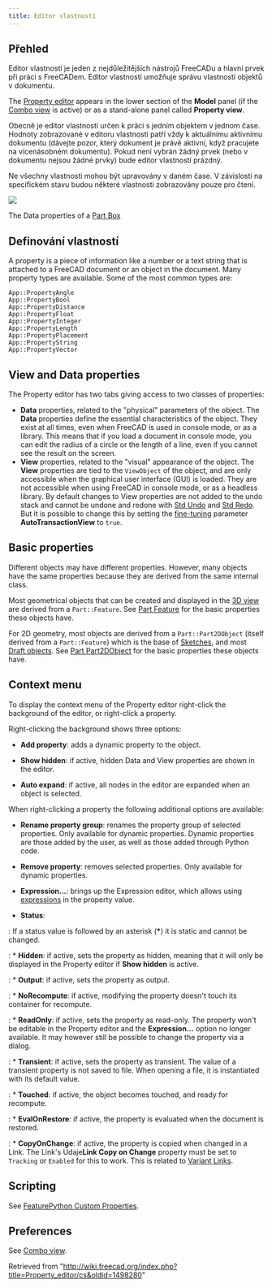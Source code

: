 ```yaml
---
title: Editor vlastností
---
```

## Přehled

Editor vlastností je jeden z nejdůležitějších nástrojů FreeCADu a hlavní prvek při práci s FreeCADem.
Editor vlastností umožňuje správu vlastností objektů v dokumentu.

The [Property editor](/Property_editor "Property editor") appears in the lower section of the **Model** panel (if the [Combo view](/Combo_view "Combo view") is active) or as a stand-alone panel called **Property view**.

Obecně je editor vlastností určen k práci s jedním objektem v jednom čase. Hodnoty zobrazované v editoru vlastností patří vždy k aktuálnímu aktivnímu dokumentu (dávejte pozor, který dokument je právě aktivní, když pracujete na vícenásobném dokumentu). Pokud není vybrán žádný prvek (nebo v dokumentu nejsou žádné prvky) bude editor vlastností prázdný.

Ne všechny vlastnosti mohou být upravovány v daném čase. V závislosti na specifickém stavu budou některé vlastnosti zobrazovány pouze pro čtení.

![](/images/FreeCAD_Property_editor_Data.png)

The Data properties of a [Part Box](/Part_Box "Part Box")

## Definování vlastností

A property is a piece of information like a number or a text string that is attached to a FreeCAD document or an object in the document. Many property types are available. Some of the most common types are:

```
App::PropertyAngle
App::PropertyBool
App::PropertyDistance
App::PropertyFloat
App::PropertyInteger
App::PropertyLength
App::PropertyPlacement
App::PropertyString
App::PropertyVector

```

## View and Data properties

The Property editor has two tabs giving access to two classes of properties:

* **Data** properties, related to the "physical" parameters of the object. The **Data** properties define the essential characteristics of the object. They exist at all times, even when FreeCAD is used in console mode, or as a library. This means that if you load a document in console mode, you can edit the radius of a circle or the length of a line, even if you cannot see the result on the screen.
* **View** properties, related to the "visual" appearance of the object. The **View** properties are tied to the `ViewObject` of the object, and are only accessible when the graphical user interface (GUI) is loaded. They are not accessible when using FreeCAD in console mode, or as a headless library. By default changes to View properties are not added to the undo stack and cannot be undone and redone with [Std Undo](/Std_Undo "Std Undo") and [Std Redo](/Std_Redo "Std Redo"). But it is possible to change this by setting the [fine-tuning](/Fine-tuning "Fine-tuning") parameter **AutoTransactionView** to `true`.

## Basic properties

Different objects may have different properties. However, many objects have the same properties because they are derived from the same internal class.

Most geometrical objects that can be created and displayed in the [3D view](/3D_view "3D view") are derived from a `Part::Feature`. See [Part Feature](/Part_Feature "Part Feature") for the basic properties these objects have.

For 2D geometry, most objects are derived from a `Part::Part2DObject` (itself derived from a `Part::Feature`) which is the base of [Sketches](/Sketch "Sketch"), and most [Draft objects](/Draft_Workbench "Draft Workbench"). See [Part Part2DObject](/Part_Part2DObject "Part Part2DObject") for the basic properties these objects have.

## Context menu

To display the context menu of the Property editor right-click the background of the editor, or right-click a property.

Right-clicking the background shows three options:

* **Add property**: adds a dynamic property to the object.

* **Show hidden**: if active, hidden Data and View properties are shown in the editor.

* **Auto expand**: if active, all nodes in the editor are expanded when an object is selected.

When right-clicking a property the following additional options are available:

* **Rename property group**: renames the property group of selected properties. Only available for dynamic properties. Dynamic properties are those added by the user, as well as those added through Python code.

* **Remove property**: removes selected properties. Only available for dynamic properties.

* **Expression...**: brings up the Expression editor, which allows using [expressions](/Expressions "Expressions") in the property value.

* **Status**:

:   If a status value is followed by an asterisk (**\***) it is static and cannot be changed.

:   * **Hidden**: if active, sets the property as hidden, meaning that it will only be displayed in the Property editor if **Show hidden** is active.

:   * **Output**: if active, sets the property as output.

:   * **NoRecompute**: if active, modifying the property doesn't touch its container for recompute.

:   * **ReadOnly**: if active, sets the property as read-only. The property won't be editable in the Property editor and the **Expression...** option no longer available. It may however still be possible to change the property via a dialog.

:   * **Transient**: if active, sets the property as transient. The value of a transient property is not saved to file. When opening a file, it is instantiated with its default value.

:   * **Touched**: if active, the object becomes touched, and ready for recompute.

:   * **EvalOnRestore**: if active, the property is evaluated when the document is restored.

:   * **CopyOnChange**: if active, the property is copied when changed in a Link. The Link's Údaje**Link Copy on Change** property must be set to `Tracking` or `Enabled` for this to work. This is related to [Variant Links](https://forum.freecad.org/viewtopic.php?p=738833#p738833).

## Scripting

See [FeaturePython Custom Properties](/FeaturePython_Custom_Properties "FeaturePython Custom Properties").

## Preferences

See [Combo view](/Combo_view#Preferences "Combo view").

Retrieved from "<http://wiki.freecad.org/index.php?title=Property_editor/cs&oldid=1498280>"